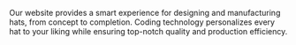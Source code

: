 Our website provides a smart experience for designing and manufacturing hats, from concept to completion. Coding technology personalizes every hat to your liking while ensuring top-notch quality and production efficiency.

